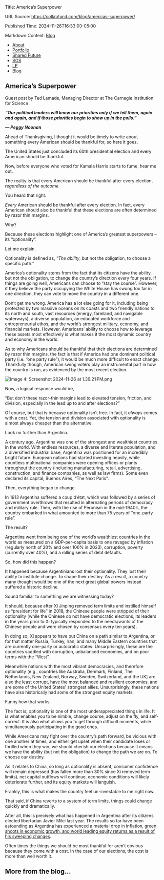 Title: America’s Superpower

URL Source: https://collabfund.com/blog/americas-superpower/

Published Time: 2024-11-26T16:33:00-05:00

Markdown Content:
[Blog](https://collabfund.com/blog)

*   [About](https://collabfund.com/about/)
*   [Portfolio](https://collabfund.com/portfolio)
*   [Shared Future](https://collabfund.com/shared-future/)
*   [SOS](https://collabfund.com/sos/)
*   [LP](https://collabfund.com/investorportal/)
*   [Blog](https://collabfund.com/blog/)

America’s Superpower
--------------------

Guest post by Ted Lamade, Managing Director at The Carnegie Institution for Science

**_“Our political leaders will know our priorities only if we tell them, again and again, and if those priorities begin to show up in the polls.”_**

**_— Peggy Noonan_**

Ahead of Thanksgiving, I thought it would be timely to write about something every American should be thankful for, so here it goes.

The United States just concluded its 60th presidential election and every American should be thankful.

Now, before everyone who voted for Kamala Harris starts to fume, hear me out.

The reality is that every American should be thankful after every election, _regardless of the outcome._

You heard that right.

_Every_ American should be thankful after every election. In fact, every American should also be thankful that these elections are often determined by razor thin margins.

Why?

Because these elections highlight one of America’s greatest superpowers – its “optionality”.

Let me explain.

Optionality is defined as, _“The ability_, but not the obligation, to choose a specific path.”

America’s optionality stems from the fact that its citizens have the ability, but not the obligation, to change the country’s direction every four years. If things are going well, Americans can choose to “stay the course”. However, if they believe the party occupying the White House has swung too far in one direction, they can vote to move the country in a different one.

Don’t get me wrong. America has a lot else going for it, including being protected by two massive oceans on its coasts and two friendly nations to its north and south, vast resources (energy, farmland, and navigable waterways), a diverse population, an educated workforce and entrepreneurial ethos, and the world’s strongest military, economy, and financial markets. However, Americans’ ability to choose how to leverage these assets most effectively is what makes it the most dynamic country and economy in the world.

As to why Americans should be thankful that their elections are determined by razor thin margins, the fact is that if America had one dominant political party (i.e. “one party rule”), it would be much more difficult to enact change. Thankfully though, American swing voters play an instrumental part in how the country is run, as evidenced by the most recent election.

![Image 4: Screenshot 2024-11-26 at 1.36.21 PM.png](https://collabfund.com/uploads/Screenshot%202024-11-26%20at%201.36.21%E2%80%AFPM.png)

Now, a logical response would be,

“But don’t these razor-thin margins lead to elevated tension, friction, and division, especially in the lead up to and after elections?”

Of course, but that is because optionality isn’t free. In fact, it _always_ comes with a cost. Yet, the tension and division associated with optionality is almost always cheaper than the alternative.

Look no further than Argentina.

A century ago, Argentina was one of the strongest and wealthiest countries in the world. With endless resources, a diverse and literate population, and a diversified industrial base, Argentina was positioned for an incredibly bright future. European nations had started investing heavily, while countless multinational companies were opening offices or plants throughout the country (including manufacturing, retail, advertising, construction, and finance companies, as well as law firms). Some even declared its capital, Buenos Aires, “The Next Paris”.

Then, everything began to change.

In 1913 Argentina suffered a coup d’état, which was followed by a series of government overthrows that resulted in alternating periods of democracy and military rule. Then, with the rise of Peronism in the mid-1940’s, the country embarked in what amounted to more than 75 years of “one-party rule”.

The result?

Argentina went from being one of the world’s wealthiest countries in the world as measured on a GDP-per-capita basis to one ravaged by inflation (regularly north of 20% and over 100% in 2023), corruption, poverty (currently over 40%), and a rolling series of debt defaults.

So, how did this happen?

It happened because Argentinians lost their optionality. They lost their ability to institute change. To shape their destiny. As a result, a country many thought would be one of the next great global powers instead suffered a historic decline.

Sound familiar to something we are witnessing today?

It should, because after Xi Jinping removed term limits and instilled himself as “president for life” in 2018, the Chinese people were stripped of their optionality (while the Chinese do not have democratic elections, its leaders in the years prior to Xi typically responded to the needs/wants of the Chinese people and were chosen by consensus every ten years).

In doing so, Xi appears to have put China on a path similar to Argentina, or for that matter Russia, Turkey, Iran, and many Middle Eastern countries that are currently one-party or autocratic states. Unsurprisingly, these are the countries saddled with corruption, unbalanced economies, and on poor terms with the “West”.

Meanwhile nations with the most vibrant democracies, and therefore optionality (e.g., countries like Australia, Denmark, Finland, The Netherlands, New Zealand, Norway, Sweden, Switzerland, and the UK) are also the least corrupt, have the most balanced and resilient economies, and are some of the United States’ strongest allies. Unsurprisingly, these nations have also historically had some of the strongest equity markets.

Funny how that works.

The fact is, optionality is one of the most underappreciated things in life. It is what enables you to be nimble, change course, adjust on the fly, and self-correct. It is also what allows you to get through difficult moments, while simultaneously participating in the good ones.

While Americans may fight over the country’s path forward, be vicious with one another at times, and either get upset when their candidate loses or thrilled when they win, we should cherish our elections because it means we have the ability (but not the obligation) to change the path we are on. To choose our destiny.

As it relates to China, so long as optionality is absent, consumer confidence will remain depressed (has fallen more than 30% since Xi removed term limits), net capital outflows will continue, economic conditions will likely deteriorate further, and its equity markets will languish.

Frankly, this is what makes the country feel un-investable to me right now.

That said, if China reverts to a system of term limits, things could change quickly and dramatically.

After all, this is precisely what has happened in Argentina after its citizens elected libertarian Javier Milei last year. The results so far have been astounding as Argentina has experienced a [material drop in inflation, green shoots in economic growth, and world leading equity returns as a result of his sweeping changes](https://podcasts.apple.com/us/podcast/453-javier-milei-president-of-argentina-freedom/id1434243584?i=1000677651141).

Often times the things we should be most thankful for aren’t obvious because they come with a cost. In the case of our elections, the cost is more than well worth it.

More from the blog…
-------------------
